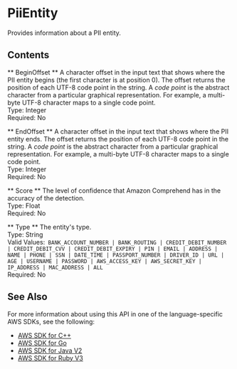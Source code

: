 # PiiEntity<a name="API_PiiEntity"></a>

Provides information about a PII entity\.

## Contents<a name="API_PiiEntity_Contents"></a>

 ** BeginOffset **   <a name="comprehend-Type-PiiEntity-BeginOffset"></a>
A character offset in the input text that shows where the PII entity begins \(the first character is at position 0\)\. The offset returns the position of each UTF\-8 code point in the string\. A *code point* is the abstract character from a particular graphical representation\. For example, a multi\-byte UTF\-8 character maps to a single code point\.  
Type: Integer  
Required: No

 ** EndOffset **   <a name="comprehend-Type-PiiEntity-EndOffset"></a>
A character offset in the input text that shows where the PII entity ends\. The offset returns the position of each UTF\-8 code point in the string\. A *code point* is the abstract character from a particular graphical representation\. For example, a multi\-byte UTF\-8 character maps to a single code point\.  
Type: Integer  
Required: No

 ** Score **   <a name="comprehend-Type-PiiEntity-Score"></a>
The level of confidence that Amazon Comprehend has in the accuracy of the detection\.  
Type: Float  
Required: No

 ** Type **   <a name="comprehend-Type-PiiEntity-Type"></a>
The entity's type\.  
Type: String  
Valid Values:` BANK_ACCOUNT_NUMBER | BANK_ROUTING | CREDIT_DEBIT_NUMBER | CREDIT_DEBIT_CVV | CREDIT_DEBIT_EXPIRY | PIN | EMAIL | ADDRESS | NAME | PHONE | SSN | DATE_TIME | PASSPORT_NUMBER | DRIVER_ID | URL | AGE | USERNAME | PASSWORD | AWS_ACCESS_KEY | AWS_SECRET_KEY | IP_ADDRESS | MAC_ADDRESS | ALL`   
Required: No

## See Also<a name="API_PiiEntity_SeeAlso"></a>

For more information about using this API in one of the language\-specific AWS SDKs, see the following:
+  [AWS SDK for C\+\+](https://docs.aws.amazon.com/goto/SdkForCpp/comprehend-2017-11-27/PiiEntity) 
+  [AWS SDK for Go](https://docs.aws.amazon.com/goto/SdkForGoV1/comprehend-2017-11-27/PiiEntity) 
+  [AWS SDK for Java V2](https://docs.aws.amazon.com/goto/SdkForJavaV2/comprehend-2017-11-27/PiiEntity) 
+  [AWS SDK for Ruby V3](https://docs.aws.amazon.com/goto/SdkForRubyV3/comprehend-2017-11-27/PiiEntity) 
